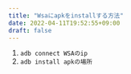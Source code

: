 ```yaml
---
title: "Wsaにapkをinstallする方法"
date: 2022-04-11T19:52:55+09:00
draft: false
---
```


1. `adb connect WSAのip`
2. `adb install apkの場所`
